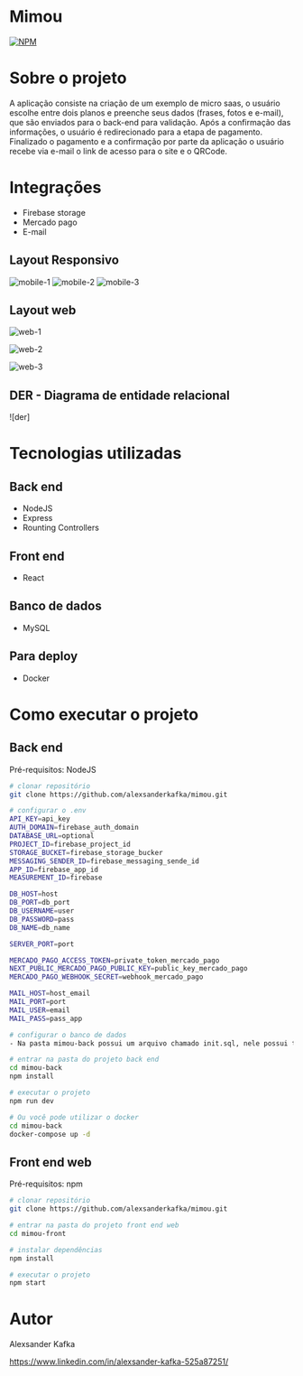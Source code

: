 # Mimou
[![NPM](https://img.shields.io/npm/l/react)](https://github.com/alexsanderkafka/mimou/blob/main/LICENSE) 

# Sobre o projeto
A aplicação consiste na criação de um exemplo de micro saas, o usuário escolhe entre dois planos e preenche seus dados (frases, fotos e e-mail), que são enviados para o back-end para validação. Após a confirmação das informações, o usuário é redirecionado para a etapa de pagamento. Finalizado o pagamento e a confirmação por parte da aplicação o usuário recebe via e-mail o link de acesso para o site e o QRCode.

# Integrações
- Firebase storage
- Mercado pago
- E-mail

## Layout Responsivo
![mobile-1](https://github.com/alexsanderkafka/mimou/blob/main/assets-readme/lp-mobile.gif) ![mobile-2](https://github.com/alexsanderkafka/mimou/blob/main/assets-readme/register-page-mobile.gif) ![mobile-3](https://github.com/alexsanderkafka/mimou/blob/main/assets-readme/gift-page-mobile.gif)

## Layout web
![web-1](https://github.com/alexsanderkafka/mimou/blob/main/assets-readme/lp-web.gif)

![web-2](https://github.com/alexsanderkafka/mimou/blob/main/assets-readme/register-page-web.gif)

![web-3](https://github.com/alexsanderkafka/mimou/blob/main/assets-readme/gift-page-web.png)

## DER - Diagrama de entidade relacional
![der]

# Tecnologias utilizadas
## Back end
- NodeJS
- Express
- Rounting Controllers

## Front end
- React

## Banco de dados
- MySQL

## Para deploy
- Docker

# Como executar o projeto

## Back end
Pré-requisitos: NodeJS

```bash
# clonar repositório
git clone https://github.com/alexsanderkafka/mimou.git

# configurar o .env
API_KEY=api_key
AUTH_DOMAIN=firebase_auth_domain
DATABASE_URL=optional
PROJECT_ID=firebase_project_id
STORAGE_BUCKET=firebase_storage_bucker
MESSAGING_SENDER_ID=firebase_messaging_sende_id
APP_ID=firebase_app_id
MEASUREMENT_ID=firebase

DB_HOST=host
DB_PORT=db_port
DB_USERNAME=user
DB_PASSWORD=pass
DB_NAME=db_name

SERVER_PORT=port

MERCADO_PAGO_ACCESS_TOKEN=private_token_mercado_pago
NEXT_PUBLIC_MERCADO_PAGO_PUBLIC_KEY=public_key_mercado_pago
MERCADO_PAGO_WEBHOOK_SECRET=webhook_mercado_pago

MAIL_HOST=host_email
MAIL_PORT=port
MAIL_USER=email
MAIL_PASS=pass_app

# configurar o banco de dados
- Na pasta mimou-back possui um arquivo chamado init.sql, nele possui todos os comandos sql

# entrar na pasta do projeto back end
cd mimou-back
npm install

# executar o projeto
npm run dev

# Ou você pode utilizar o docker
cd mimou-back
docker-compose up -d

```

## Front end web
Pré-requisitos: npm

```bash
# clonar repositório
git clone https://github.com/alexsanderkafka/mimou.git

# entrar na pasta do projeto front end web
cd mimou-front

# instalar dependências
npm install

# executar o projeto
npm start
```

# Autor

Alexsander Kafka

https://www.linkedin.com/in/alexsander-kafka-525a87251/
